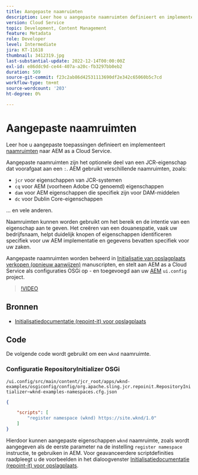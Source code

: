 ```yaml
---
title: Aangepaste naamruimten
description: Leer hoe u aangepaste naamruimten definieert en implementeert om as a Cloud Service te AEM.
version: Cloud Service
topic: Development, Content Management
feature: Metadata
role: Developer
level: Intermediate
jira: KT-11618
thumbnail: 3412319.jpg
last-substantial-update: 2022-12-14T00:00:00Z
exl-id: e86ddc9d-ce44-407a-a20c-fb3297bb0eb2
duration: 509
source-git-commit: f23c2ab86d42531113690df2e342c65060b5c7cd
workflow-type: tm+mt
source-wordcount: '203'
ht-degree: 0%

---
```


# Aangepaste naamruimten

Leer hoe u aangepaste toepassingen definieert en implementeert [naamruimten](https://developer.adobe.com/experience-manager/reference-materials/spec/jcr/1.0/4.5_Namespaces.html) naar AEM as a Cloud Service.

Aangepaste naamruimten zijn het optionele deel van een JCR-eigenschap dat voorafgaat aan een `:`. AEM gebruikt verschillende naamruimten, zoals:

+ `jcr` voor eigenschappen van JCR-systemen
+ `cq` voor AEM (voorheen Adobe CQ genoemd) eigenschappen
+ `dam` voor AEM eigenschappen die specifiek zijn voor DAM-middelen
+ `dc` voor Dublin Core-eigenschappen

... en vele anderen.

Naamruimten kunnen worden gebruikt om het bereik en de intentie van een eigenschap aan te geven. Het creëren van een douanespatie, vaak uw bedrijfsnaam, helpt duidelijk knopen of eigenschappen identificeren specifiek voor uw AEM implementatie en gegevens bevatten specifiek voor uw zaken.

Aangepaste naamruimten worden beheerd in [Initialisatie van opslagplaats verkopen (opnieuw aanwijzen)](https://sling.apache.org/documentation/bundles/repository-initialization.html) manuscripten, en stelt aan AEM as a Cloud Service als configuraties OSGi op - en toegevoegd aan uw [AEM](https://experienceleague.adobe.com/docs/experience-manager-core-components/using/developing/archetype/overview.html) `ui.config` project.

>[!VIDEO](https://video.tv.adobe.com/v/3412319?quality=12&learn=on)

## Bronnen

+ [Initialisatiedocumentatie (repoint-it) voor opslagplaats](https://sling.apache.org/documentation/bundles/repository-initialization.html#repoinit-parser-test-scenarios)

## Code

De volgende code wordt gebruikt om een `wknd` naamruimte.

### Configuratie RepositoryInitializer OSGi

`/ui.config/src/main/content/jcr_root/apps/wknd-examples/osgiconfig/config/org.apache.sling.jcr.repoinit.RepositoryInitializer~wknd-examples-namespaces.cfg.json`

```json
{

    "scripts": [
        "register namespace (wknd) https://site.wknd/1.0"
    ]
}
```

Hierdoor kunnen aangepaste eigenschappen `wknd` naamruimte, zoals wordt aangegeven als de eerste parameter na de instelling `register namespace` instructie, te gebruiken in AEM. Voor geavanceerdere scriptdefinities raadpleegt u de voorbeelden in het dialoogvenster [Initialisatiedocumentatie (repoint-it) voor opslagplaats](https://sling.apache.org/documentation/bundles/repository-initialization.html#repoinit-parser-test-scenarios).
